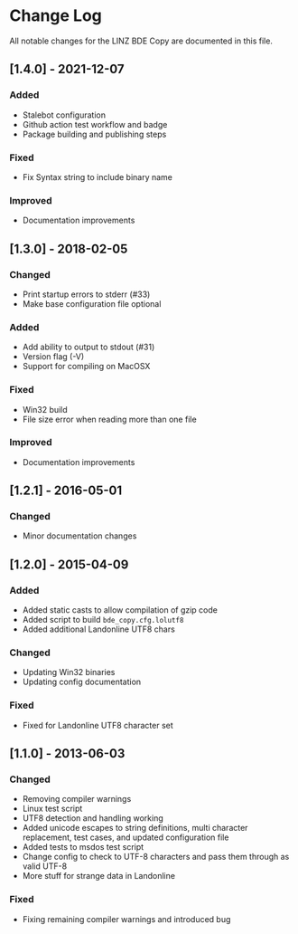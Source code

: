 # Change Log

All notable changes for the LINZ BDE Copy are documented in this file.

## [1.4.0] - 2021-12-07

### Added

- Stalebot configuration
- Github action test workflow and badge
- Package building and publishing steps

### Fixed

- Fix Syntax string to include binary name

### Improved

- Documentation improvements

## [1.3.0] - 2018-02-05

### Changed

- Print startup errors to stderr (#33)
- Make base configuration file optional

### Added

- Add ability to output to stdout (#31)
- Version flag (-V)
- Support for compiling on MacOSX

### Fixed

- Win32 build
- File size error when reading more than one file

### Improved

- Documentation improvements

## [1.2.1] - 2016-05-01

### Changed

- Minor documentation changes

## [1.2.0] - 2015-04-09

### Added

- Added static casts to allow compilation of gzip code
- Added script to build `bde_copy.cfg.lolutf8`
- Added additional Landonline UTF8 chars

### Changed

- Updating Win32 binaries
- Updating config documentation

### Fixed

- Fixed for Landonline UTF8 character set

## [1.1.0] - 2013-06-03

### Changed

- Removing compiler warnings
- Linux test script
- UTF8 detection and handling working
- Added unicode escapes to string definitions, multi character replacement, test cases, and updated
  configuration file
- Added tests to msdos test script
- Change config to check to UTF-8 characters and pass them through as valid UTF-8
- More stuff for strange data in Landonline

### Fixed

- Fixing remaining compiler warnings and introduced bug
